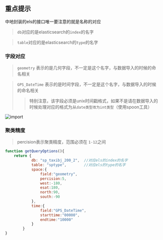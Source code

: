 ## 重点提示

中地封装的els的接口唯一要注意的就是名称的对应

> `db`对应的是elasticsearch的`index`的名字

> `table`对应的是elasticsearch的`type`的名字

### 字段对应

> `geometry` 表示的是几何字段，不一定是这个名字，与数据导入的时候的命名相关

> `GPS_DateTime` 表示的是时间字段，不一定是这个名字，与数据导入的时候的命名相关
> > 特别注意，该字段必须是unix时间戳格式，如果不是请在数据导入的时候处理对应的格式为从`date类型改为int类型`（使用spoon工具）

![import](../modules/mapbox/example-introduce/elasticsearch/import.png)


### 聚类精度

> percision表示聚类精度，范围必须在 `1-12`之间

``` javascript
function getQueryOptions(){
    return {
            db: "sp_taxibj_200_2",  //对应els的index的名字
            table: "sptype",        //对应els的type的名字
            space:{
                field:"geometry",
                percision:5,
                west:-180,
                esat:180,
                north:90,
                south:-90
            },
            time:{
                field:"GPS_DateTime",
                starttime:"00000",
                endtime:"10000"
            }
        }
}
```
